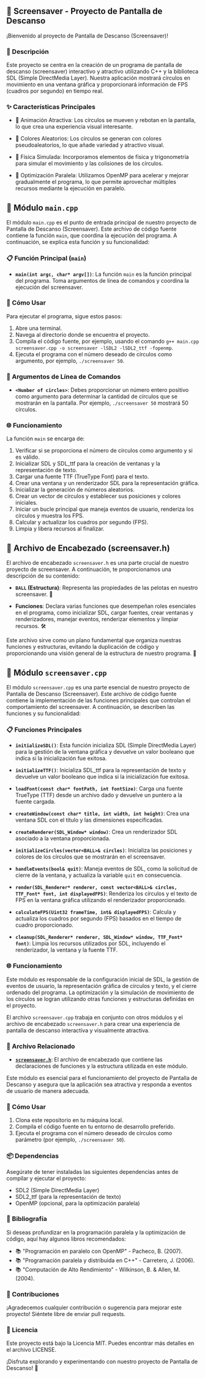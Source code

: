 ## 🌟 Screensaver - Proyecto de Pantalla de Descanso

¡Bienvenido al proyecto de Pantalla de Descanso (Screensaver)!

### 📄 Descripción

Este proyecto se centra en la creación de un programa de pantalla de descanso (screensaver) interactivo y atractivo utilizando C++ y la biblioteca SDL (Simple DirectMedia Layer). Nuestra aplicación mostrará círculos en movimiento en una ventana gráfica y proporcionará información de FPS (cuadros por segundo) en tiempo real.

### ✨ Características Principales

- 🎨 Animación Atractiva: Los círculos se mueven y rebotan en la pantalla, lo que crea una experiencia visual interesante.

- 🌈 Colores Aleatorios: Los círculos se generan con colores pseudoaleatorios, lo que añade variedad y atractivo visual.

- 🎯 Física Simulada: Incorporamos elementos de física y trigonometría para simular el movimiento y las colisiones de los círculos.

- 🚀 Optimización Paralela: Utilizamos OpenMP para acelerar y mejorar gradualmente el programa, lo que permite aprovechar múltiples recursos mediante la ejecución en paralelo.


## 📁 Módulo `main.cpp`

El módulo `main.cpp` es el punto de entrada principal de nuestro proyecto de Pantalla de Descanso (Screensaver). Este archivo de código fuente contiene la función `main`, que coordina la ejecución del programa. A continuación, se explica esta función y su funcionalidad:

### 📋 Función Principal (`main`)

- **`main(int argc, char* argv[])`**: La función `main` es la función principal del programa. Toma argumentos de línea de comandos y coordina la ejecución del screensaver.

### 🚀 Cómo Usar

Para ejecutar el programa, sigue estos pasos:

1. Abre una terminal.
2. Navega al directorio donde se encuentra el proyecto.
3. Compila el código fuente, por ejemplo, usando el comando `g++ main.cpp screensaver.cpp -o screensaver -lSDL2 -lSDL2_ttf -fopenmp`.
4. Ejecuta el programa con el número deseado de círculos como argumento, por ejemplo, `./screensaver 50`.

### 🧾 Argumentos de Línea de Comandos

- **`<Number of circles>`**: Debes proporcionar un número entero positivo como argumento para determinar la cantidad de círculos que se mostrarán en la pantalla. Por ejemplo, `./screensaver 50` mostrará 50 círculos.

### 🌐 Funcionamiento

La función `main` se encarga de:

1. Verificar si se proporciona el número de círculos como argumento y si es válido.
2. Inicializar SDL y SDL_ttf para la creación de ventanas y la representación de texto.
3. Cargar una fuente TTF (TrueType Font) para el texto.
4. Crear una ventana y un renderizador SDL para la representación gráfica.
5. Inicializar la generación de números aleatorios.
6. Crear un vector de círculos y establecer sus posiciones y colores iniciales.
7. Iniciar un bucle principal que maneja eventos de usuario, renderiza los círculos y muestra los FPS.
8. Calcular y actualizar los cuadros por segundo (FPS).
9. Limpia y libera recursos al finalizar.




## 📄 Archivo de Encabezado (screensaver.h)

El archivo de encabezado `screensaver.h` es una parte crucial de nuestro proyecto de screensaver. A continuación, te proporcionamos una descripción de su contenido:

- **`BALL` (Estructura)**: Representa las propiedades de las pelotas en nuestro screensaver. 🎾

- **Funciones**: Declara varias funciones que desempeñan roles esenciales en el programa, como inicializar SDL, cargar fuentes, crear ventanas y renderizadores, manejar eventos, renderizar elementos y limpiar recursos. 🛠️

Este archivo sirve como un plano fundamental que organiza nuestras funciones y estructuras, evitando la duplicación de código y proporcionando una visión general de la estructura de nuestro programa. 📝

## 📁 Módulo `screensaver.cpp`

El módulo `screensaver.cpp` es una parte esencial de nuestro proyecto de Pantalla de Descanso (Screensaver). Este archivo de código fuente contiene la implementación de las funciones principales que controlan el comportamiento del screensaver. A continuación, se describen las funciones y su funcionalidad:

### 📋 Funciones Principales

- **`initializeSDL()`**: Esta función inicializa SDL (Simple DirectMedia Layer) para la gestión de la ventana gráfica y devuelve un valor booleano que indica si la inicialización fue exitosa.

- **`initializeTTF()`**: Inicializa SDL_ttf para la representación de texto y devuelve un valor booleano que indica si la inicialización fue exitosa.

- **`loadFont(const char* fontPath, int fontSize)`**: Carga una fuente TrueType (TTF) desde un archivo dado y devuelve un puntero a la fuente cargada.

- **`createWindow(const char* title, int width, int height)`**: Crea una ventana SDL con el título y las dimensiones especificadas.

- **`createRenderer(SDL_Window* window)`**: Crea un renderizador SDL asociado a la ventana proporcionada.

- **`initializeCircles(vector<BALL>& circles)`**: Inicializa las posiciones y colores de los círculos que se mostrarán en el screensaver.

- **`handleEvents(bool& quit)`**: Maneja eventos de SDL, como la solicitud de cierre de la ventana, y actualiza la variable `quit` en consecuencia.

- **`render(SDL_Renderer* renderer, const vector<BALL>& circles, TTF_Font* font, int displayedFPS)`**: Renderiza los círculos y el texto de FPS en la ventana gráfica utilizando el renderizador proporcionado.

- **`calculateFPS(Uint32 frameTime, int& displayedFPS)`**: Calcula y actualiza los cuadros por segundo (FPS) basados en el tiempo de cuadro proporcionado.

- **`cleanup(SDL_Renderer* renderer, SDL_Window* window, TTF_Font* font)`**: Limpia los recursos utilizados por SDL, incluyendo el renderizador, la ventana y la fuente TTF.

### 🌐 Funcionamiento

Este módulo es responsable de la configuración inicial de SDL, la gestión de eventos de usuario, la representación gráfica de círculos y texto, y el cierre ordenado del programa. La optimización y la simulación de movimiento de los círculos se logran utilizando otras funciones y estructuras definidas en el proyecto.

El archivo `screensaver.cpp` trabaja en conjunto con otros módulos y el archivo de encabezado `screensaver.h` para crear una experiencia de pantalla de descanso interactiva y visualmente atractiva.

### 📄 Archivo Relacionado

- [**`screensaver.h`**](screensaver.h): El archivo de encabezado que contiene las declaraciones de funciones y la estructura utilizada en este módulo.

Este módulo es esencial para el funcionamiento del proyecto de Pantalla de Descanso y asegura que la aplicación sea atractiva y responda a eventos de usuario de manera adecuada.


### 🚀 Cómo Usar

1. Clona este repositorio en tu máquina local.
2. Compila el código fuente en tu entorno de desarrollo preferido.
3. Ejecuta el programa con el número deseado de círculos como parámetro (por ejemplo, `./screensaver 50`).

### 📦 Dependencias

Asegúrate de tener instaladas las siguientes dependencias antes de compilar y ejecutar el proyecto:

- SDL2 (Simple DirectMedia Layer)
- SDL2_ttf (para la representación de texto)
- OpenMP (opcional, para la optimización paralela)

### 📖 Bibliografía

Si deseas profundizar en la programación paralela y la optimización de código, aquí hay algunos libros recomendados:

- 📚 "Programación en paralelo con OpenMP" - Pacheco, B. (2007).
- 📚 "Programación paralela y distribuida en C++" - Carretero, J. (2006).
- 📚 "Computación de Alto Rendimiento" - Wilkinson, B. & Allen, M. (2004).

### 🙏 Contribuciones

¡Agradecemos cualquier contribución o sugerencia para mejorar este proyecto! Siéntete libre de enviar pull requests.

### 📝 Licencia

Este proyecto está bajo la Licencia MIT. Puedes encontrar más detalles en el archivo LICENSE.

¡Disfruta explorando y experimentando con nuestro proyecto de Pantalla de Descanso! 👾




